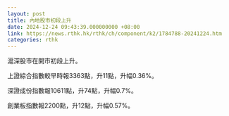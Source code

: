 ```yaml
---
layout: post
title: 內地股市初段上升
date: 2024-12-24 09:43:39.000000000 +08:00
link: https://news.rthk.hk/rthk/ch/component/k2/1784788-20241224.htm
categories: rthk
---
```


滬深股市在開市初段上升。

上證綜合指數較早時報3363點，升11點，升幅0.36%。

深證成份指數報10611點，升74點，升幅0.7%。

創業板指數報2200點，升12點，升幅0.57%。
